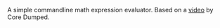 A simple commandline math expression evaluator.
Based on a [video](https://www.youtube.com/watch?v=0c8b7YfsBKs) by Core Dumped.
